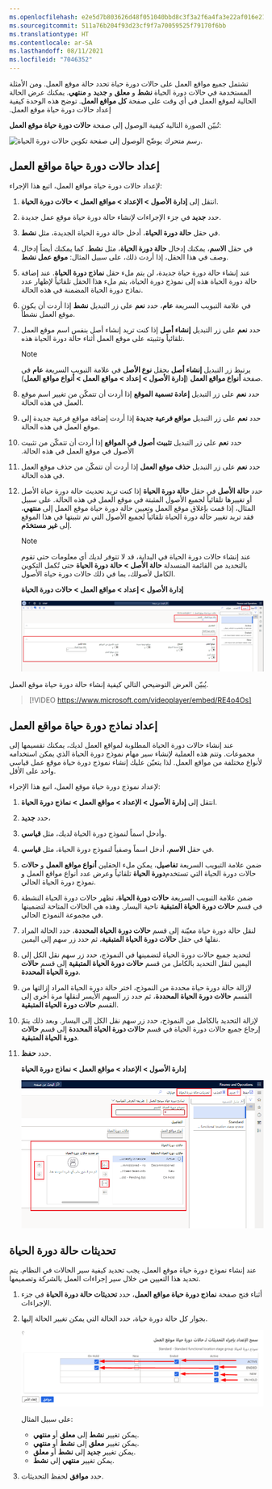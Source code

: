 ```yaml
---
ms.openlocfilehash: e2e5d7b803626d48f051040bbd8c3f3a2f6a4fa3e22af016e21a87536b2841fa
ms.sourcegitcommit: 511a76b204f93d23cf9f7a70059525f79170f6bb
ms.translationtype: HT
ms.contentlocale: ar-SA
ms.lasthandoff: 08/11/2021
ms.locfileid: "7046352"
---
```

تشتمل جميع مواقع العمل على حالات دورة حياة تحدد حالة موقع العمل. ‏ومن الأمثلة ‬‏‫المستخدمة في ‬‏‫‏‫حالات دورة الحياة **نشط** و **معلق** و **جديد** و **‬‏‫منتهي**. يمكنك عرض الحالة الحالية لموقع العمل في أي وقت على صفحة **كل مواقع العمل**. توضح هذه الوحدة كيفية إعداد حالات دورة حياة موقع العمل.

تُبيّن الصورة التالية كيفية الوصول إلى صفحة **حالات دورة حياة موقع العمل‬**:

![رسم متحرك يوضّح الوصول إلى صفحة تكوين حالات دورة الحياة.](../media/lifecycle-states.gif)

## <a name="set-up-functional-location-lifecycle-states"></a>إعداد حالات دورة حياة مواقع العمل

لإعداد حالات دورة حياة مواقع العمل، اتبع هذا الإجراء:

1.  انتقل إلى **إدارة الأصول > الإعداد > مواقع العمل > حالات دورة الحياة**.
2.  حدد **جديد** في جزء الإجراءات لإنشاء حالة دورة حياة موقع عمل جديدة.
3.  في حقل **حالة دورة الحياة**، أدخل حالة دورة الحياة الجديدة، مثل **نشط**.
4.  في حقل **الاسم**، يمكنك إدخال **حالة دورة الحياة**، مثل **نشط**. كما يمكنك أيضاً إدخال وصف في هذا الحقل، إذا أردت ذلك، على سبيل المثال: **موقع عمل نشط**.
5.  عند إنشاء حالة دورة حياة جديدة، لن يتم ملء حقل **نماذج دورة الحياة**. عند إضافة حالة دورة الحياة هذه إلى نموذج دورة الحياة، يتم ملء هذا الحقل تلقائياً لإظهار عدد نماذج دورة الحياة المضمنة في هذه الحالة.
6.  في علامة التبويب السريعة **عام**، حدد **نعم** على زر التبديل **نشط** إذا أردت أن يكون موقع العمل نشطاً.
7.  حدد **نعم** على زر التبديل **إنشاء أصل** إذا كنت تريد إنشاء أصل بنفس اسم موقع العمل تلقائياً وتثبيته على موقع العمل أثناء حالة دورة الحياة هذه.

    > [!NOTE]
    > يرتبط زر التبديل **إنشاء أصل** بحقل **نوع الأصل** في علامة التبويب السريعة **عام** في صفحة **‏‫أنواع مواقع العمل‬** (**إدارة الأصول > إعداد > مواقع العمل > أنواع مواقع العمل**). 

8.  حدد **نعم** على زر التبديل **إعادة تسمية الموقع** إذا أردت أن تتمكّن من تغيير اسم موقع العمل في هذه الحالة. 
9.  حدد **نعم** على زر التبديل **مواقع فرعية جديدة** إذا أردت إضافة مواقع فرعية جديدة إلى موقع العمل في هذه الحالة. 
10. حدد **نعم** على زر التبديل **تثبيت أصول في المواقع** إذا أردت أن تتمكّن من ‬‏‫تثبيت الأصول في موقع العمل في هذه الحالة. 
11. حدد **نعم** على زر التبديل **حذف موقع العمل** إذا أردت أن تتمكّن من حذف موقع العمل في هذه الحالة. 
12. حدد **حالة الأصل** في حقل **حالة دورة الحياة** إذا كنت تريد تحديث حالة دورة حياة الأصل أو تغييرها تلقائياً لجميع الأصول المثبتة في موقع العمل في هذه الحالة. على سبيل المثال، إذا قمت بإغلاق موقع العمل وتعيين حالة دورة حياة موقع العمل إلى **منتهي**، فقد تريد تغيير حالة دورة الحياة تلقائياً لجميع الأصول التي تم تثبيتها في هذا الموقع إلى **غير مستخدَم**.

    > [!NOTE]
    > عند إنشاء حالات دورة الحياة في البداية، قد لا تتوفر لديك أي معلومات حتى تقوم بالتحديد من القائمة المنسدلة **حالة الأصل > حالة دورة الحياة** حتى تُكمل التكوين الكامل لأصولك، بما في ذلك حالات دورة حياة الأصول.

    **إدارة الأصول > إعداد > مواقع العمل > حالات دورة الحياة**

    [![لقطة شاشة لصفحة ‬‏‫حالات دورة حياة موقع العمل.](../media/functional-location-lifecycle-states-ssm.png)](../media/functional-location-lifecycle-states-ssm.png#lightbox)

يُبيّن العرض التوضيحي التالي كيفية إنشاء حالة دورة حياة موقع العمل‬.

 > [!VIDEO https://www.microsoft.com/videoplayer/embed/RE4o4Os]

## <a name="set-up-functional-location-lifecycle-models"></a>إعداد نماذج دورة حياة مواقع العمل
عند إنشاء حالات دورة الحياة المطلوبة لمواقع العمل لديك، يمكنك تقسيمها إلى مجموعات. وتتم هذه العملية لإنشاء سير مهام نموذج دورة الحياة الذي يمكن استخدامه لأنواع مختلفة من مواقع العمل. لذا يتعيّن عليك إنشاء نموذج دورة حياة موقع عمل قياسي واحد على الأقل.

لإعداد نموذج دورة حياة موقع العمل، اتبع هذا الإجراء:

1. انتقل إلى **إدارة الأصول > الإعداد > مواقع العمل > نماذج دورة الحياة**.
2. حدد **جديد**،
3. وأدخل اسماً لنموذج دورة الحياة لديك، مثل **قياسي**.
4. في حقل **الاسم**، أدخل اسماً وصفياً لنموذج دورة الحياة، مثل **قياسي**.
5. ضمن علامة التبويب السريعة **تفاصيل**، يمكن ملء الحقلين **‏‫أنواع مواقع العمل‬** و **حالات دورة الحياة** تلقائياً وعرض عدد أنواع مواقع العمل و‎حالات دورة الحياة التي تستخدم نموذج دورة الحياة الحالي. 
6. ضمن علامة التبويب السريعة **حالات دورة الحياة**، تظهر حالات دورة الحياة النشطة في قسم **حالات دورة الحياة المتبقية** ناحية اليسار. وهذه هي الحالات المتاحة لتضمينها في مجموعة النموذج الحالي.
7. لنقل حالة دورة حياة معيّنة إلى قسم **حالات دورة الحياة المحددة**، حدد الحالة المراد نقلها في حقل **حالات دورة الحياة المتبقية**، ثم حدد زر سهم إلى اليمين. 
8. لتحديد جميع حالات دورة الحياة لتضمينها في النموذج، حدد زر سهم نقل الكل إلى اليمين لنقل التحديد بالكامل من قسم **حالات دورة الحياة المتبقية** إلى قسم **حالات دورة الحياة المحددة**.
9. لإزالة حالة دورة حياة محددة من النموذج، اختر حالة دورة الحياة المراد إزالتها من القسم **حالات دورة الحياة المحددة**، ثم حدد زر السهم الأيسر لنقلها مرة أخرى إلى القسم **حالات دورة الحياة المتبقية**.
10. لإزالة التحديد بالكامل من النموذج، حدد زر سهم نقل الكل إلى اليسار. وبعد ذلك يتمّ إرجاع جميع حالات دورة الحياة في قسم **حالات دورة الحياة المحددة** إلى قسم **حالات دورة الحياة المتبقية**.
11. حدد **حفظ**.

    **إدارة الأصول > الإعداد > مواقع العمل > نماذج دورة الحياة**
 
    [![لقطة شاشة لصفحة تحديثات حالة دورة الحياة تحتوي على ميزات واضحة.](../media/functional-location-lifecycle-models-ssm.png)](../media/functional-location-lifecycle-models-ssm.png#lightbox)

## <a name="lifecycle-state-updates"></a>تحديثات حالة دورة الحياة
عند إنشاء نموذج دورة حياة موقع العمل، يجب تحديد كيفية سير الحالات في النظام. يتم تحديد هذا التعيين من خلال سير إجراءات العمل بالشركة وتصميمها.

1.  أثناء فتح صفحة **نماذج دورة حياة مواقع العمل**، حدد **تحديثات حالة دورة الحياة** في جزء الإجراءات. 
2.  بجوار كل حالة دورة حياة، حدد الحالة التي يمكن تغيير الحالة إليها. 

    [![لقطة شاشة لصفحة التحديثات المسموح بها لإعداد ‬‏‫حالات دورة حياة مواقع العمل.](../media/setup-allowed-updates-functional-location-ss.png)](../media/setup-allowed-updates-functional-location-ss.png#lightbox)
 
    على سبيل المثال: 
    -   يمكن تغيير **نشط** إلى **معلق** أو **منتهي**. 
    -   يمكن تغيير **معلق** إلى **نشط** أو **منتهي**. 
    -   يمكن تغيير **جديد** إلى **نشط** أو **معلق**. 
    -   يمكن تغيير **منتهي** إلى **نشط**.
3.  حدد **موافق** لحفظ التحديثات.